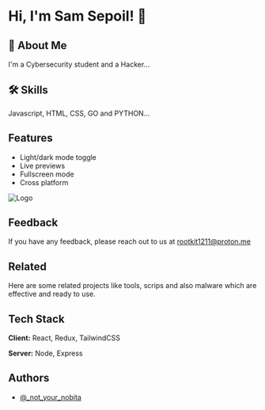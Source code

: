# Hi, I'm Sam Sepoil! 👋

## 🚀 About Me
I'm a Cybersecurity student and a Hacker...

## 🛠 Skills
Javascript, HTML, CSS, GO and PYTHON...

## Features

- Light/dark mode toggle
- Live previews
- Fullscreen mode
- Cross platform



![Logo](https://external-content.duckduckgo.com/iu/?u=https%3A%2F%2Ftse2.mm.bing.net%2Fth%3Fid%3DOIP.ymsE6tUCwcBCg-IImGzpXgHaIe%26pid%3DApi&f=1&ipt=9822f8a2b4495d7d001c27533d6fd9f707adaa879dc4582b0595052c766914ec&ipo=images)



## Feedback

If you have any feedback, please reach out to us at rootkit1211@proton.me

## Related

Here are some related projects like tools, scrips and also malware which are effective and ready to use.



## Tech Stack

**Client:** React, Redux, TailwindCSS

**Server:** Node, Express

## Authors

- [@_not_your_nobita](https://www.github.com/samsepoil1211)
<!---
samsepoil1211/samsepoil1211 is a ✨ special ✨ repository because its `README.md` (this file) appears on your GitHub profile.
You can click the Preview link to take a look at your changes.
--->
